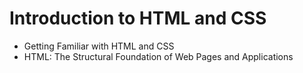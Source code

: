 # Introduction to HTML and CSS
- Getting Familiar with HTML and CSS
- HTML: The Structural Foundation of Web Pages and Applications
